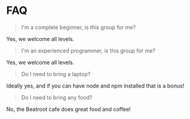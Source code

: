 # FAQ


> I'm a complete beginner, is this group for me?

Yes, we welcome all levels.

> I'm an experienced programmer, is this group for me?

Yes, we welcome all levels.

> Do I need to bring a laptop?

Ideally yes, and if you can have node and npm installed that is a bonus!


> Do I need to bring any food?

No, the Beatroot cafe does great food and coffee!